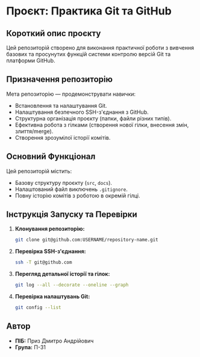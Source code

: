 # Проєкт: Практика Git та GitHub

## Короткий опис проєкту
Цей репозиторій створено для виконання практичної роботи з вивчення базових та просунутих функцій системи контролю версій Git та платформи GitHub.

## Призначення репозиторію
Мета репозиторію — продемонструвати навички:
* Встановлення та налаштування Git.
* Налаштування безпечного SSH-з'єднання з GitHub.
* Структурна організація проєкту (папки, файли різних типів).
* Ефективна робота з гілками (створення нової гілки, внесення змін, злиття/merge).
* Створення зрозумілої історії комітів.

## Основний Функціонал
Цей репозиторій містить:
* Базову структуру проєкту (`src`, `docs`).
* Налаштований файл виключень `.gitignore`.
* Повну історію комітів з роботою в окремій гілці.

## Інструкція Запуску та Перевірки
1. **Клонування репозиторію:**
   ```bash
   git clone git@github.com:USERNAME/repository-name.git

2. **Перевірка SSH-з'єднання:**
   ```bash
   ssh -T git@github.com

3. **Перегляд детальної історії та гілок:**
   ```bash
   git log --all --decorate --oneline --graph

4. **Перевірка налаштувань Git:**
   ```bash
   git config --list

## Автор
* **ПІБ:** Приз Дмитро Андрійович
* **Група:** П-31
